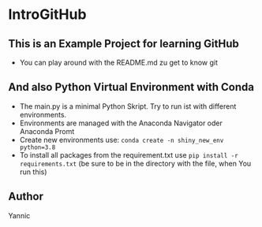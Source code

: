 # IntroGitHub

## This is an Example Project for learning GitHub

- You can play around with the README.md zu get to know git

## And also Python Virtual Environment with Conda

- The main.py is a minimal Python Skript. Try to run ist with different environments.
- Environments are managed with the Anaconda Navigator oder Anaconda Promt 
- Create new environments use: ```conda create -n shiny_new_env python=3.8```
- To install all packages from the requirement.txt use ```pip install -r requirements.txt``` (be sure to be in the directory with the file, when You run this)

## Author

Yannic
